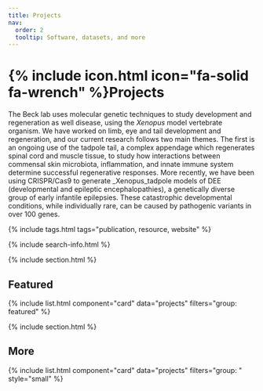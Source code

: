 ```yaml
---
title: Projects
nav:
  order: 2
  tooltip: Software, datasets, and more
---
```


# {% include icon.html icon="fa-solid fa-wrench" %}Projects


The Beck lab uses molecular genetic techniques to study development and regeneration as well disease, using the _Xenopus_ model vertebrate organism. We have worked on limb, eye and tail development and  regeneration, and our current research follows two main themes. The first is an ongoing use of the tadpole tail, a complex appendage which regenerates spinal cord and muscle tissue, to study how interactions between commensal skin microbiota, inflammation, and innate immune system determine successful regenerative responses. More recently, we have been using CRISPR/Cas9 to generate _Xenopus_tadpole models of DEE (developmental and epileptic encephalopathies), a genetically diverse group of early infantile epilepsies. These catastrophic developmental conditions, while individually rare, can be caused by pathogenic variants in over 100 genes.

{% include tags.html tags="publication, resource, website" %}

{% include search-info.html %}

{% include section.html %}

## Featured

{% include list.html component="card" data="projects" filters="group: featured" %}

{% include section.html %}

## More

{% include list.html component="card" data="projects" filters="group: " style="small" %}
